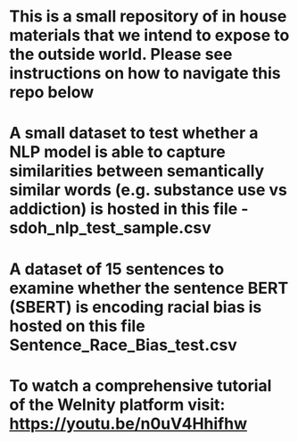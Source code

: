 # This is a small repository of in house materials that we intend to expose to the outside world. Please see instructions on how to navigate this repo below
# A small dataset to test whether a NLP model is able to capture similarities between semantically similar words (e.g. substance use vs addiction) is hosted in this file - sdoh_nlp_test_sample.csv
# A dataset of 15 sentences to examine whether the sentence BERT (SBERT) is encoding racial bias is hosted on this file Sentence_Race_Bias_test.csv
# To watch a comprehensive tutorial of the Welnity platform visit: https://youtu.be/n0uV4Hhifhw
